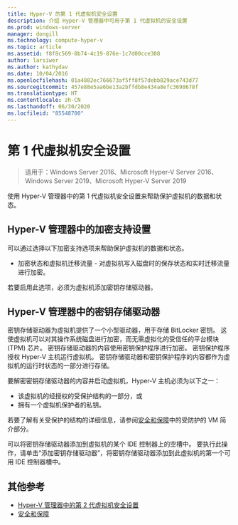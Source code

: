 ```yaml
---
title: Hyper-V 的第 1 代虚拟机安全设置
description: 介绍 Hyper-V 管理器中可用于第 1 代虚拟机的安全设置
ms.prod: windows-server
manager: dongill
ms.technology: compute-hyper-v
ms.topic: article
ms.assetid: f8f8c569-8b74-4c19-876e-1c7d00cce308
author: larsiwer
ms.author: kathydav
ms.date: 10/04/2016
ms.openlocfilehash: 01a4882ec766673af5ff8f57debb829ace743d77
ms.sourcegitcommit: 457e88e5aa6be13a2bffdb8e434a8efc3698678f
ms.translationtype: HT
ms.contentlocale: zh-CN
ms.lasthandoff: 06/30/2020
ms.locfileid: "85548700"
---
```

# <a name="generation-1-virtual-machine-security-settings"></a>第 1 代虚拟机安全设置

>适用于：Windows Server 2016、Microsoft Hyper-V Server 2016、Windows Server 2019、Microsoft Hyper-V Server 2019

使用 Hyper-V 管理器中的第 1 代虚拟机安全设置来帮助保护虚拟机的数据和状态。

## <a name="encryption-support-settings-in-hyper-v-manager"></a>Hyper-V 管理器中的加密支持设置

可以通过选择以下加密支持选项来帮助保护虚拟机的数据和状态。

- 加密状态和虚拟机迁移流量 - 对虚拟机写入磁盘时的保存状态和实时迁移流量进行加密。

若要启用此选项，必须为虚拟机添加密钥存储驱动器。

## <a name="key-storage-drive-in-hyper-v-manager"></a>Hyper-V 管理器中的密钥存储驱动器

密钥存储驱动器为虚拟机提供了一个小型驱动器，用于存储 BitLocker 密钥。 这使虚拟机可以对其操作系统磁盘进行加密，而无需虚拟化的受信任的平台模块 (TPM) 芯片。 密钥存储驱动器的内容使用密钥保护程序进行加密。 密钥保护程序授权 Hyper-V 主机运行虚拟机。 密钥存储驱动器和密钥保护程序的内容都作为虚拟机的运行时状态的一部分进行存储。

要解密密钥存储驱动器的内容并启动虚拟机，Hyper-V 主机必须为以下之一：

- 该虚拟机的经授权的受保护结构的一部分，或
- 拥有一个虚拟机保护者的私钥。

若要了解有关受保护的结构的详细信息，请参阅[安全和保障](../../../security/Security-and-Assurance.yml)中的受防护的 VM 简介部分。

可以将密钥存储驱动器添加到虚拟机的某个 IDE 控制器上的空槽中。 要执行此操作，请单击“添加密钥存储驱动器”，将密钥存储驱动器添加到此虚拟机的第一个可用 IDE 控制器槽中。

## <a name="additional-references"></a>其他参考

- [Hyper-V 管理器中的第 2 代虚拟机安全设置](Generation-2-virtual-machine-security-settings-for-hyper-v.md)
- [安全和保障](../../../security/Security-and-Assurance.yml)